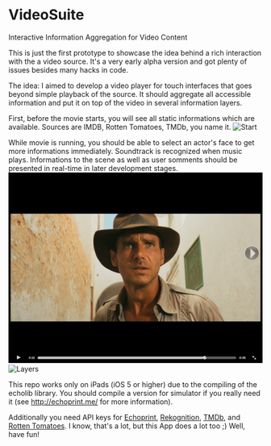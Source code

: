 VideoSuite
==========

Interactive Information Aggregation for Video Content

This is just the first prototype to showcase the idea behind a rich interaction with the a video source. It's a very early alpha version and got plenty of issues besides many hacks in code.

The idea: I aimed to develop a video player for touch interfaces that goes beyond simple playback of the source. It should aggregate all accessible information and put it on top of the video in several information layers.

First, before the movie starts, you will see all static informations which are available. Sources are IMDB, Rotten Tomatoes, TMDb, you name it.
![Start](pheiniz.github.com/VideoSuite/gh-pages/init.png)

While movie is running, you should be able to select an actor's face to get more informations immediately. Soundtrack is recognized when music plays. Informations to the scene as well as user somments should be presented in real-time in later development stages.
![Plain](https://github.com/pheiniz/VideoSuite/blob/gh-pages/clean.png) ![Layers](pheiniz.github.com/VideoSuite/gh-pages/layer.png)

This repo works only on iPads (iOS 5 or higher) due to the compiling of the echolib library. You should compile a version for simulator if you really need it (see http://echoprint.me/ for more information).

Additionally you need API keys for [Echoprint](http://echoprint.me/), [Rekognition](http://rekognition.com/), [TMDb](http://www.themoviedb.org/documentation/api), and [Rotten Tomatoes](http://developer.rottentomatoes.com/). I know, that's a lot, but this App does a lot too ;)
Well, have fun!
